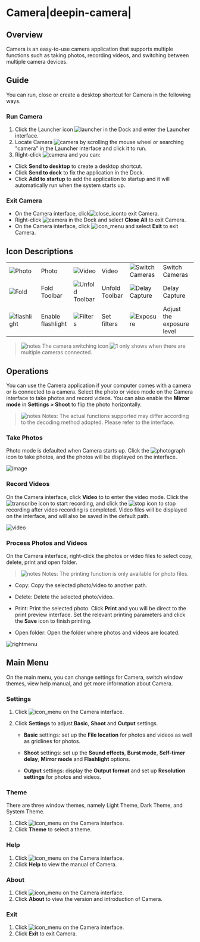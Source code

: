 # Camera|deepin-camera|

## Overview

Camera is an easy-to-use camera application that supports multiple functions such as taking photos, recording videos, and switching between multiple camera devices.

## Guide

You can run, close or create a desktop shortcut for Camera in the following ways.

### Run Camera

1. Click the Launcher icon ![launcher](../common/deepin_launcher.svg) in the Dock and enter the Launcher interface.
2. Locate Camera ![camera](../common/camera.svg) by scrolling the mouse wheel or searching "camera" in the Launcher interface and click it to run.
3. Right-click ![camera](../common/camera.svg) and you can:

 - Click **Send to desktop** to create a desktop shortcut.
 - Click **Send to dock** to fix the application in the Dock.
 - Click **Add to startup** to add the application to startup and it will automatically run when the system starts up.

### Exit Camera

- On the Camera interface, click![close_icon](../common/close.svg)to exit Camera.
- Right-click ![camera](../common/camera.svg) in the Dock and select **Close All** to exit Camera.
- On the Camera interface, click ![icon_menu](../common/icon_menu.svg) and select **Exit** to exit Camera.

## Icon Descriptions
<table class="block1">
    <tbody>
        <tr>
            <td><img src="../common/photograph.png" alt="Photo" class="inline" /></td>
            <td>Photo</td>
            <td><img src="../common/record.png" alt="Video" class="inline" /></td>
            <td>Video</td>
            <td><img src="../common/switch.png" alt="Switch Cameras" class="inline" /></td>
            <td>Switch Cameras</td>
        </tr>
        <tr>
            <td><img src="../common/more.png" alt="Fold" class="inline" /></td>
            <td>Fold Toolbar</td>
            <td><img src="../common/fold.png" alt="Unfold Toolbar" class="inline" /></td>
            <td>Unfold Toolbar</td>
            <td><img src="../common/delay.png" alt="Delay Capture" class="inline" /></td>
            <td>Delay Capture</td>
       </tr>   
       <tr>
            <td><img src="../common/flashlight.png" alt="flashlight" class="inline" /></td>
            <td>Enable flashlight</td>
            <td><img src="../common/filter.png" alt="Filters" class="inline" /></td>
            <td>Set filters</td>
            <td><img src="../common/exposure.png" alt="Exposure" class="inline" /></td>
            <td>Adjust the exposure level</td>
        </tr>
    </tbody>
</table>


> ![notes](../common/notes.svg) The camera switching icon ![1](fig/switch.png) only shows when there are multiple cameras connected.

## Operations

You can use the Camera application if your computer comes with a camera or is connected to a camera. Select the photo or video mode on the Camera interface to take photos and record videos. You can also enable the **Mirror mode** in **Settings > Shoot** to flip the photo horizontally.

> ![notes](../common/notes.svg) Notes: The actual functions supported may differ according to the decoding method adopted.  Please refer to the interface.

### Take Photos

Photo mode is defaulted when Camera starts up. Click the ![photograph](../common/photograph.png) icon to take photos, and the photos will be displayed on the interface.

![image](fig/image.png)

### Record Videos

On the Camera interface, click **Video** to to enter the video mode. Click  the![transcribe](../common/record.svg) icon to start recording, and click the ![stop](../common/stop.svg) icon to stop recording after video recording is completed. Video files will be displayed on the interface, and will also be saved in the default path.

![video](fig/video.png)

### Process Photos and Videos

On the Camera interface, right-click the photos or video files to select copy, delete, print and open folder.

> ![notes](../common/notes.svg) Notes: The printing function is only available for photo files. 

- Copy: Copy the selected photo/video to another path.

- Delete: Delete the selected photo/video.

- Print: Print the selected photo. Click **Print** and you will be direct to the print preview interface. Set the relevant printing parameters and click the **Save** icon to finish printing.

- Open folder: Open the folder where photos and videos are located.


![rightmenu](fig/right_menu.png)

## Main Menu

On the main menu, you can change settings for Camera, switch window themes, view help manual, and get more information about Camera.

### Settings

1. Click ![icon_menu](../common/icon_menu.svg) on the Camera interface.
2. Click **Settings** to adjust **Basic**, **Shoot** and **Output** settings.

   - **Basic** settings: set up the **File location** for photos and videos as well as gridlines for photos.
   - **Shoot** settings: set up the **Sound effects**, **Burst mode**, **Self-timer delay**, **Mirror mode** and **Flashlight** options.

   - **Output** settings: display the **Output format** and set up **Resolution settings** for photos and videos.

     

### Theme

There are three window themes, namely Light Theme, Dark Theme, and System Theme.

1.  Click ![icon_menu](../common/icon_menu.svg) on the Camera interface.
2.  Click **Theme** to select a theme.

### Help

1.  Click ![icon_menu](../common/icon_menu.svg) on the Camera interface.
2.  Click **Help** to view the manual of Camera.

### About

1.  Click ![icon_menu](../common/icon_menu.svg) on the Camera interface.
2.  Click **About** to view the version and introduction of Camera. 

### Exit

1.   Click ![icon_menu](../common/icon_menu.svg) on the Camera interface.
2.  Click **Exit** to exit Camera.